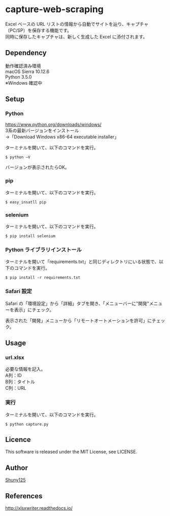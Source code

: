 # capture-web-scraping
Excel ベースの URL リストの情報から自動でサイトを辿り、キャプチャ（PC/SP）を保存する機能です。  
同時に保存したキャプチャは、新しく生成した Excel に添付されます。

## Dependency
動作確認済み環境  
macOS Sierra 10.12.6  
Python 3.5.0  
※Windows 確認中

## Setup
### Python
https://www.python.org/downloads/windows/  
3系の最新バージョンをインストール  
→「Download Windows x86-64 executable installer」

ターミナルを開いて、以下のコマンドを実行。
```
$ python —V
```
バージョンが表示されたらOK。

### pip
ターミナルを開いて、以下のコマンドを実行。
```
$ easy_insatll pip
```

### selenium
ターミナルを開いて、以下のコマンドを実行。
```
$ pip install selenium
```

### Python ライブラリインストール
ターミナルを開いて「requirements.txt」と同じディレクトリにいる状態で、以下のコマンドを実行。
```
$ pip install -r requirements.txt
```

### Safari 設定
Safari の「環境設定」から「詳細」タブを開き、「メニューバーに"開発"メニューを表示」にチェック。

表示された「開発」メニューから「リモートオートメーションを許可」にチェック。

## Usage
### url.xlsx
必要な情報を記入。  
A列：ID  
B列：タイトル  
C列：URL  

### 実行
ターミナルを開いて、以下のコマンドを実行。
```
$ python capture.py
```

## Licence
This software is released under the MIT License, see LICENSE.

## Author
[Shuny125](https://github.com/Shuny125)

## References
http://xlsxwriter.readthedocs.io/
